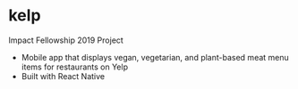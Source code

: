 # kelp
Impact Fellowship 2019 Project

* Mobile app that displays vegan, vegetarian, and plant-based meat menu items for restaurants on Yelp
* Built with React Native
